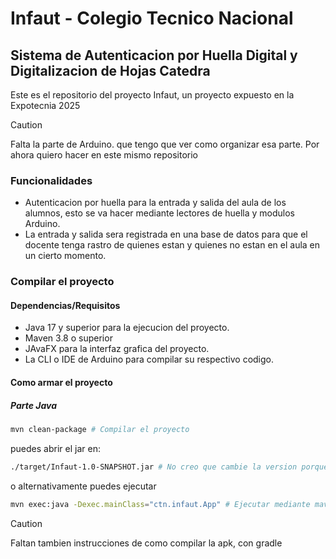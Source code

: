 # Infaut - Colegio Tecnico Nacional

## Sistema de Autenticacion por Huella Digital y Digitalizacion de Hojas Catedra

Este es el repositorio del proyecto Infaut,
un proyecto expuesto en la Expotecnia 2025

> [!CAUTION]
> Falta la parte de Arduino. que tengo que ver como organizar esa parte.
> Por ahora quiero hacer en este mismo repositorio

### Funcionalidades

- Autenticacion por huella para la entrada y salida del aula de los alumnos,
  esto se va hacer mediante lectores de huella y modulos Arduino.
- La entrada y salida sera registrada en una base de datos para que el docente tenga
  rastro de quienes estan y quienes no estan en el aula en un cierto momento.

### Compilar el proyecto

#### Dependencias/Requisitos

- Java 17 y superior para la ejecucion del proyecto.
- Maven 3.8 o superior
- JAvaFX para la interfaz grafica del proyecto.
- La CLI o IDE de Arduino para compilar su respectivo codigo.

#### Como armar el proyecto

##### Parte Java

```sh
mvn clean-package # Compilar el proyecto
```

puedes abrir el jar en:

```sh
./target/Infaut-1.0-SNAPSHOT.jar # No creo que cambie la version porque realmente no importa
```

o alternativamente puedes ejecutar

```sh
mvn exec:java -Dexec.mainClass="ctn.infaut.App" # Ejecutar mediante maven
```

> [!CAUTION]
> Faltan tambien instrucciones de como compilar la apk, con gradle
